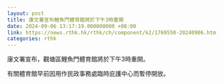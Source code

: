```yaml
---
layout: post
title: 康文署宣布鯉魚門體育館將於下午3時重開
date: 2024-09-06 13:17:19.000000000 +08:00
link: https://news.rthk.hk/rthk/ch/component/k2/1769550-20240906.htm
categories: rthk
---
```


康文署宣布，觀塘區鯉魚門體育館將於下午3時重開。

有關體育館早前因用作民政事務處臨時庇護中心而暫停開放。
